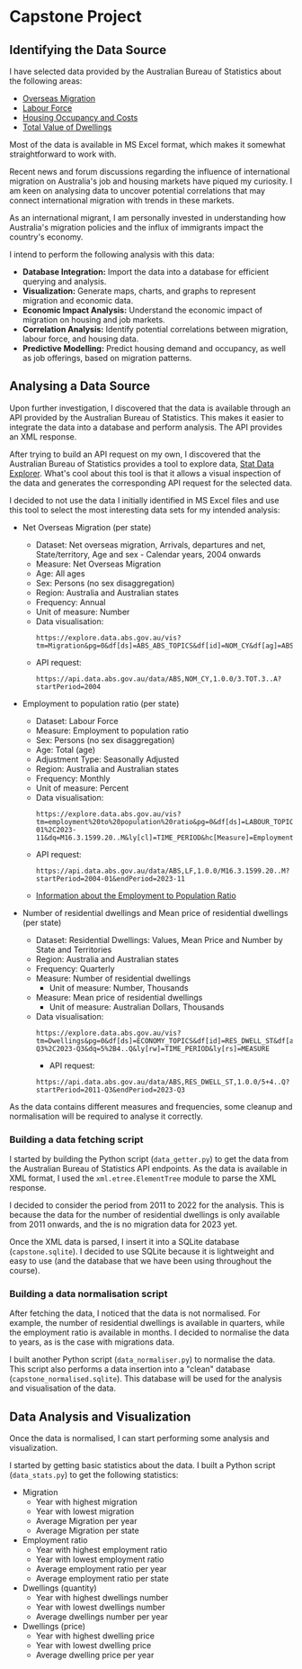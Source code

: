 # Capstone Project

## Identifying the Data Source

I have selected data provided by the Australian Bureau of Statistics about the
following areas:

- [Overseas Migration](https://www.abs.gov.au/statistics/people/population/overseas-migration/2022-23-financial-year)
- [Labour Force](https://www.abs.gov.au/statistics/labour/employment-and-unemployment/labour-force-australia/nov-2023)
- [Housing Occupancy and Costs](https://www.abs.gov.au/statistics/people/housing/housing-occupancy-and-costs/2019-20)
- [Total Value of Dwellings](https://www.abs.gov.au/statistics/economy/price-indexes-and-inflation/total-value-dwellings/latest-release#:~:text=The%20number%20of%20residential%20dwellings%20in%20Australia%20rose%20by%2052%2C300,%2419%2C200%20to%20%24925%2C400%20this%20quarter.)

Most of the data is available in MS Excel format, which makes it somewhat
straightforward to work with.

Recent news and forum discussions regarding the influence of international
migration on Australia's job and housing markets have piqued my curiosity. I am
keen on analysing data to uncover potential correlations that may connect
international migration with trends in these markets.

As an international migrant, I am personally invested in understanding how
Australia's migration policies and the influx of immigrants impact the country's
economy.

I intend to perform the following analysis with this data:

- **Database Integration:** Import the data into a database for efficient
  querying and analysis.
- **Visualization:** Generate maps, charts, and graphs to represent migration
  and economic data.
- **Economic Impact Analysis:** Understand the economic impact of migration on
  housing and job markets.
- **Correlation Analysis:** Identify potential correlations between migration,
  labour force, and housing data.
- **Predictive Modelling:** Predict housing demand and occupancy, as well as job
  offerings, based on migration patterns.

## Analysing a Data Source

Upon further investigation, I discovered that the data is available through an
API provided by the Australian Bureau of Statistics. This makes it easier to
integrate the data into a database and perform analysis. The API provides an XML
response.

After trying to build an API request on my own, I discovered that the Australian
Bureau of Statistics provides a tool to explore data,
[Stat Data Explorer](https://explore.data.abs.gov.au/). What's cool about this
tool is that it allows a visual inspection of the data and generates the
corresponding API request for the selected data.

I decided to not use the data I initially identified in MS Excel files and use
this tool to select the most interesting data sets for my intended analysis:

- Net Overseas Migration (per state)

  - Dataset: Net overseas migration, Arrivals, departures and net,
    State/territory, Age and sex - Calendar years, 2004 onwards
  - Measure: Net Overseas Migration
  - Age: All ages
  - Sex: Persons (no sex disaggregation)
  - Region: Australia and Australian states
  - Frequency: Annual
  - Unit of measure: Number
  - Data visualisation:
    ```
    https://explore.data.abs.gov.au/vis?tm=Migration&pg=0&df[ds]=ABS_ABS_TOPICS&df[id]=NOM_CY&df[ag]=ABS&df[vs]=1.0.0&pd=2004%2C&dq=3.TOT.3..A&ly[cl]=TIME_PERIOD
    ```
  - API request:
    ```
    https://api.data.abs.gov.au/data/ABS,NOM_CY,1.0.0/3.TOT.3..A?startPeriod=2004
    ```

- Employment to population ratio (per state)

  - Dataset: Labour Force
  - Measure: Employment to population ratio
  - Sex: Persons (no sex disaggregation)
  - Age: Total (age)
  - Adjustment Type: Seasonally Adjusted
  - Region: Australia and Australian states
  - Frequency: Monthly
  - Unit of measure: Percent
  - Data visualisation:
    ```
    https://explore.data.abs.gov.au/vis?tm=employment%20to%20population%20ratio&pg=0&df[ds]=LABOUR_TOPICS&df[id]=LF&df[ag]=ABS&df[vs]=1.0.0&pd=2004-01%2C2023-11&dq=M16.3.1599.20..M&ly[cl]=TIME_PERIOD&hc[Measure]=Employment%20to%20population%20ratio&fs[0]=Labour%2C0%7CEmployment%20and%20unemployment%23EMPLOYMENT_UNEMPLOYMENT%23&fc=Labour
    ```
  - API request:
    ```
    https://api.data.abs.gov.au/data/ABS,LF,1.0.0/M16.3.1599.20..M?startPeriod=2004-01&endPeriod=2023-11
    ```
  - [Information about the Employment to Population Ratio](https://www.investopedia.com/terms/e/employment_to_population_ratio.asp)

- Number of residential dwellings and Mean price of residential dwellings (per
  state)
  - Dataset: Residential Dwellings: Values, Mean Price and Number by State and
    Territories
  - Region: Australia and Australian states
  - Frequency: Quarterly
  - Measure: Number of residential dwellings
    - Unit of measure: Number, Thousands
  - Measure: Mean price of residential dwellings
    - Unit of measure: Australian Dollars, Thousands
  - Data visualisation:
    ```
    https://explore.data.abs.gov.au/vis?tm=Dwellings&pg=0&df[ds]=ECONOMY_TOPICS&df[id]=RES_DWELL_ST&df[ag]=ABS&df[vs]=1.0.0&pd=2011-Q3%2C2023-Q3&dq=5%2B4..Q&ly[rw]=TIME_PERIOD&ly[rs]=MEASURE
    ```
    - API request:
    ```
    https://api.data.abs.gov.au/data/ABS,RES_DWELL_ST,1.0.0/5+4..Q?startPeriod=2011-Q3&endPeriod=2023-Q3
    ```

As the data contains different measures and frequencies, some cleanup and
normalisation will be required to analyse it correctly.

### Building a data fetching script

I started by building the Python script (`data_getter.py`) to get the data from
the Australian Bureau of Statistics API endpoints. As the data is available in
XML format, I used the `xml.etree.ElementTree` module to parse the XML response.

I decided to consider the period from 2011 to 2022 for the analysis. This is
because the data for the number of residential dwellings is only available from
2011 onwards, and the is no migration data for 2023 yet.

Once the XML data is parsed, I insert it into a SQLite database
(`capstone.sqlite`). I decided to use SQLite because it is lightweight and easy
to use (and the database that we have been using throughout the course).

### Building a data normalisation script

After fetching the data, I noticed that the data is not normalised. For example,
the number of residential dwellings is available in quarters, while the
employment ratio is available in months. I decided to normalise the data to
years, as is the case with migrations data.

I built another Python script (`data_normaliser.py`) to normalise the data. This
script also performs a data insertion into a "clean" database
(`capstone_normalised.sqlite`). This database will be used for the analysis and
visualisation of the data.

## Data Analysis and Visualization

Once the data is normalised, I can start performing some analysis and
visualization.

I started by getting basic statistics about the data. I built a Python script
(`data_stats.py`) to get the following statistics:

- Migration
  - Year with highest migration
  - Year with lowest migration
  - Average Migration per year
  - Average Migration per state
- Employment ratio
  - Year with highest employment ratio
  - Year with lowest employment ratio
  - Average employment ratio per year
  - Average employment ratio per state
- Dwellings (quantity)
  - Year with highest dwellings number
  - Year with lowest dwellings number
  - Average dwellings number per year
- Dwellings (price)
  - Year with highest dwelling price
  - Year with lowest dwelling price
  - Average dwelling price per year
